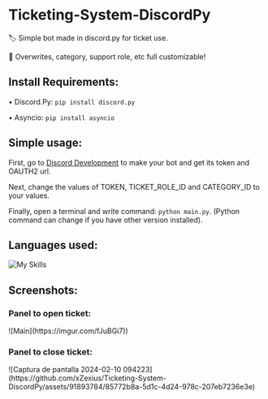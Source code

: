﻿# Ticketing-System-DiscordPy

🏷️ Simple bot made in discord.py for ticket use. <p>
📨 Overwrites, category, support role, etc full customizable!

<h2>Install Requirements:</h2>

• Discord.Py: ``pip install discord.py``<p>
• Asyncio: ``pip install asyncio``

<h2>Simple usage:</h2>

First, go to [Discord Development](https://discord.dev) to make your bot and get its token and OAUTH2 url.<p>
Next, change the values of TOKEN, TICKET_ROLE_ID and CATEGORY_ID to your values.<p>
Finally, open a terminal and write command: ``python main.py``. (Python command can change if you have other version installed).

<h2>Languages used:</h2>

![My Skills](https://skillicons.dev/icons?i=python)

<h2>Screenshots:</h2>

<h3>Panel to open ticket:</h3>
![Main](https://imgur.com/fJuBGi7))

<h3>Panel to close ticket:</h3>
![Captura de pantalla 2024-02-10 094223](https://github.com/xZexius/Ticketing-System-DiscordPy/assets/91893784/85772b8a-5d1c-4d24-978c-207eb7236e3e)
